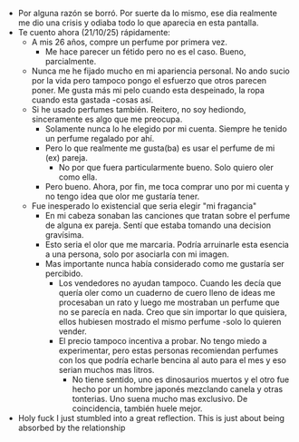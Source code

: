 - Por alguna razón se borró. Por suerte da lo mismo, ese dia realmente me dio una crisis y odiaba todo lo que aparecia en esta pantalla. 
- Te cuento ahora (21/10/25) rápidamente: 
	- A mis 26 años, compre un perfume por primera vez. 
		- Me hace parecer un fétido pero no es el caso. Bueno, parcialmente. 
	- Nunca me he fijado mucho en mi apariencia personal. No ando sucio por la vida pero tampoco pongo el esfuerzo que otros parecen poner. Me gusta más mi pelo cuando esta despeinado, la ropa cuando esta gastada -cosas así. 
	- Si he usado perfumes también. Reitero, no soy hediondo, sinceramente es algo que me preocupa.  
		- Solamente nunca lo he elegido por mi cuenta. Siempre he tenido un perfume regalado por ahí. 
		- Pero lo que realmente me gusta(ba) es usar el perfume de mi (ex) pareja.
			- No por que fuera particularmente bueno. Solo quiero oler como ella.
		- Pero bueno. Ahora, por fin, me toca comprar uno por mi cuenta y no tengo idea que olor me gustaría tener. 
	- Fue inesperado lo existencial que seria elegir "mi fragancia"
		- En mi cabeza sonaban las canciones que tratan sobre el perfume de alguna ex pareja. Sentí que estaba tomando una decision gravísima.
		- Esto seria el olor que me marcaria. Podría arruinarle esta esencia a una persona, solo por asociarla con mi imagen.
		- Mas importante nunca había considerado como me gustaría ser percibido. 
			- Los vendedores no ayudan tampoco. Cuando les decía que quería oler como un cuaderno de cuero lleno de ideas me procesaban un rato y luego me mostraban un perfume que no se parecía en nada. Creo que sin importar lo que quisiera, ellos hubiesen mostrado el mismo perfume -solo lo quieren vender.
			- El precio tampoco incentiva a probar. No tengo miedo a experimentar, pero estas personas recomiendan perfumes con los que podría echarle bencina al auto para el mes y eso serian muchos mas litros. 
				- No tiene sentido, uno es dinosaurios muertos y el otro fue hecho por un hombre japonés mezclando canela y otras tonterias. Uno suena mucho mas exclusivo. De coincidencia, también huele mejor. 
- Holy fuck I just stumbled into a great reflection. This is just about being absorbed by the relationship

